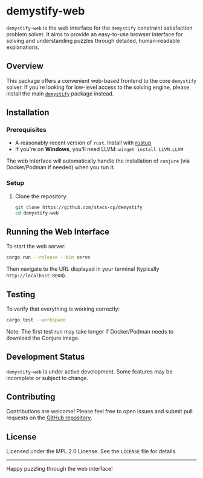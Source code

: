 # demystify-web

`demystify-web` is the web interface for the `demystify` constraint satisfaction problem solver. It aims to provide an easy-to-use browser interface for solving and understanding puzzles through detailed, human-readable explanations.

## Overview

This package offers a convenient web-based frontend to the core `demystify` solver. If you're looking for low-level access to the solving engine, please install the main [`demystify`](https://github.com/stacs-cp/demystify) package instead.

## Installation

### Prerequisites

* A reasonably recent version of `rust`. Install with [rustup](https://rustup.rs/)
* If you're on **Windows**, you'll need LLVM: `winget install LLVM.LLVM`

The web interface will automatically handle the installation of `conjure` (via Docker/Podman if needed) when you run it.

### Setup

1. Clone the repository:
   ```sh
   git clone https://github.com/stacs-cp/demystify
   cd demystify-web
   ```

## Running the Web Interface

To start the web server:

```sh
cargo run --release --bin serve
```

Then navigate to the URL displayed in your terminal (typically `http://localhost:8008`).

## Testing

To verify that everything is working correctly:

```sh
cargo test --workspace
```

Note: The first test run may take longer if Docker/Podman needs to download the Conjure image.

## Development Status

`demystify-web` is under active development. Some features may be incomplete or subject to change.

## Contributing

Contributions are welcome! Please feel free to open issues and submit pull requests on the [GitHub repository](https://github.com/stacs-cp/demystify).

## License

Licensed under the MPL 2.0 License. See the `LICENSE` file for details.

---

Happy puzzling through the web interface!
